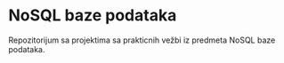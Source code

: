 # NoSQL baze podataka

Repozitorijum sa projektima sa prakticnih vežbi iz predmeta NoSQL baze podataka.